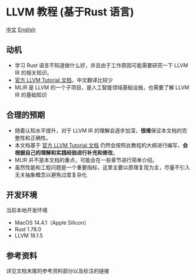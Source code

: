 # LLVM 教程 (基于Rust 语言)

[中文](README.zh.md) [English](README.md)

## 动机

* 学习 Rust 语言不知道做什么好，并且由于工作原因可能需要研究一下 LLVM IR 的相关知识。
* [官方 LLVM Tutorial 文档](https://llvm.org/docs/tutorial/index.html)，中文翻译比较少
* MLIR 是 LLVM 的一个子项目，是人工智能领域基础设施，也需要了解 LLVM IR 的基础知识

## 合理的预期

* 随着认知水平提升，对于 LLVM IR 的理解会逐步加深，**很难**保证本文档的完整性和正确性。
* 本文档基于 [官方 LLVM Tutorial 文档](https://llvm.org/docs/tutorial/index.html) 仍然会按照此教程的大纲进行编写，**会根据自己的理解和实践经验进行补充和修改**。
* MLIR 并不是本文档的重点，可能会在一些章节进行简单介绍。
* 虽然性能和工程问题是一个重要指标，这里主要以原理复现为主，尽量不引入无关抽象概念以避免过度复杂化

## 开发环境

当前本地开发环境
* MacOS 14.4.1（Apple Silicon）
* Rust 1.78.0
* LLVM 18.1.5

## 参考资料

详见文档末尾的参考资料部分以及标注的链接

